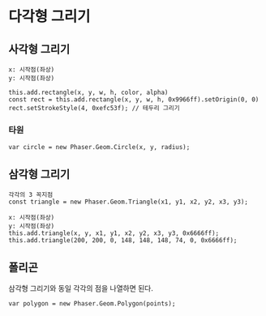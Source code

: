 # 다각형 그리기

## 사각형 그리기
```
x: 시작점(좌상)
y: 시작점(좌상)

this.add.rectangle(x, y, w, h, color, alpha)
const rect = this.add.rectangle(x, y, w, h, 0x9966ff).setOrigin(0, 0)
rect.setStrokeStyle(4, 0xefc53f); // 테두리 그리기

```

### 타원
```
var circle = new Phaser.Geom.Circle(x, y, radius);
```

## 삼각형 그리기
```
각각의 3 꼭지점
const triangle = new Phaser.Geom.Triangle(x1, y1, x2, y2, x3, y3);
```
```
x: 시작점(좌상)
y: 시작점(좌상)
this.add.triangle(x, y, x1, y1, x2, y2, x3, y3, 0x6666ff);
this.add.triangle(200, 200, 0, 148, 148, 148, 74, 0, 0x6666ff);
```
## 폴리곤
삼각형 그리기와 동일 각각의 점을 나열하면 된다.
```
var polygon = new Phaser.Geom.Polygon(points);
```